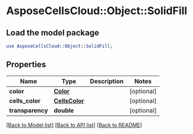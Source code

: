 # AsposeCellsCloud::Object::SolidFill

## Load the model package
```perl
use AsposeCellsCloud::Object::SolidFill;
```

## Properties
Name | Type | Description | Notes
------------ | ------------- | ------------- | -------------
**color** | [**Color**](Color.md) |  | [optional] 
**cells_color** | [**CellsColor**](CellsColor.md) |  | [optional] 
**transparency** | **double** |  | [optional] 

[[Back to Model list]](../README.md#documentation-for-models) [[Back to API list]](../README.md#documentation-for-api-endpoints) [[Back to README]](../README.md)


